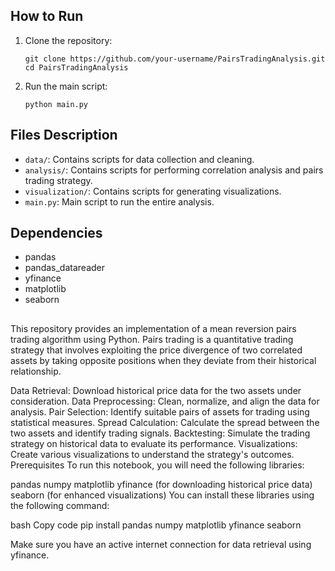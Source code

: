 
## How to Run

1. Clone the repository:
    ```
    git clone https://github.com/your-username/PairsTradingAnalysis.git
    cd PairsTradingAnalysis
    ```

2. Run the main script:
    ```
    python main.py
    ```

## Files Description

- `data/`: Contains scripts for data collection and cleaning.
- `analysis/`: Contains scripts for performing correlation analysis and pairs trading strategy.
- `visualization/`: Contains scripts for generating visualizations.
- `main.py`: Main script to run the entire analysis.

## Dependencies

- pandas
- pandas_datareader
- yfinance
- matplotlib
- seaborn

##

This repository provides an implementation of a mean reversion pairs trading algorithm using Python. Pairs trading is a quantitative trading strategy that involves exploiting the price divergence of two correlated assets by taking opposite positions when they deviate from their historical relationship.

Data Retrieval: Download historical price data for the two assets under consideration.
Data Preprocessing: Clean, normalize, and align the data for analysis.
Pair Selection: Identify suitable pairs of assets for trading using statistical measures.
Spread Calculation: Calculate the spread between the two assets and identify trading signals.
Backtesting: Simulate the trading strategy on historical data to evaluate its performance.
Visualizations: Create various visualizations to understand the strategy's outcomes.
Prerequisites
To run this notebook, you will need the following libraries:

pandas
numpy
matplotlib
yfinance (for downloading historical price data)
seaborn (for enhanced visualizations)
You can install these libraries using the following command:

bash
Copy code
pip install pandas numpy matplotlib yfinance seaborn

Make sure you have an active internet connection for data retrieval using yfinance.
